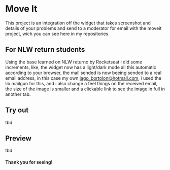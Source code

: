 # Move It
This project is an integration off the widget that takes screenshot and details
of your problems and send to a moderator for email with the moveit project, wich
you can see here in my repositories.

## For NLW return students
Using the base learned on NLW returno by Rocketseat i did some increments, like,
the widget now has a light/dark mode all this automatic according to your browser,
the mail sended is now beeing sended to a real email address, in this case my own
iago_bortolon@hotmail.com, i used the lib mailgun for this, and i also change
a feel things on the received email, the size of the image is smaller and a 
clickable link to see the image in full in another tab.


## Try out
tbd

## Preview
tbd


#### Thank you for seeing!